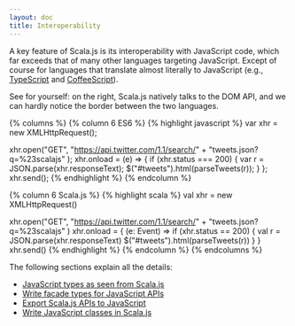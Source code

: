 ```yaml
---
layout: doc
title: Interoperability
---
```


A key feature of Scala.js is its interoperability with JavaScript code, which
far exceeds that of many other languages targeting JavaScript. Except of course
for languages that translate almost literally to JavaScript (e.g.,
[TypeScript](http://www.typescriptlang.org/) and
[CoffeeScript](http://coffeescript.org/)).

See for yourself: on the right, Scala.js natively talks to the DOM API, and we
can hardly notice the border between the two languages.

{% columns %}
{% column 6 ES6 %}
{% highlight javascript %}
var xhr = new XMLHttpRequest();

xhr.open("GET",
  "https://api.twitter.com/1.1/search/" +
  "tweets.json?q=%23scalajs"
);
xhr.onload = (e) => {
  if (xhr.status === 200) {
    var r = JSON.parse(xhr.responseText);
    $("#tweets").html(parseTweets(r));
  }
};
xhr.send();
{% endhighlight %}
{% endcolumn %}

{% column 6 Scala.js %}
{% highlight scala %}
val xhr = new XMLHttpRequest()

xhr.open("GET",
  "https://api.twitter.com/1.1/search/" +
  "tweets.json?q=%23scalajs"
)
xhr.onload = { (e: Event) =>
  if (xhr.status == 200) {
    val r = JSON.parse(xhr.responseText)
    $("#tweets").html(parseTweets(r))
  }
}
xhr.send()
{% endhighlight %}
{% endcolumn %}
{% endcolumns %}

The following sections explain all the details:

* [JavaScript types as seen from Scala.js](types.html)
* [Write facade types for JavaScript APIs](facade-types.html)
* [Export Scala.js APIs to JavaScript](export-to-javascript.html)
* [Write JavaScript classes in Scala.js](sjs-defined-js-classes.html)
